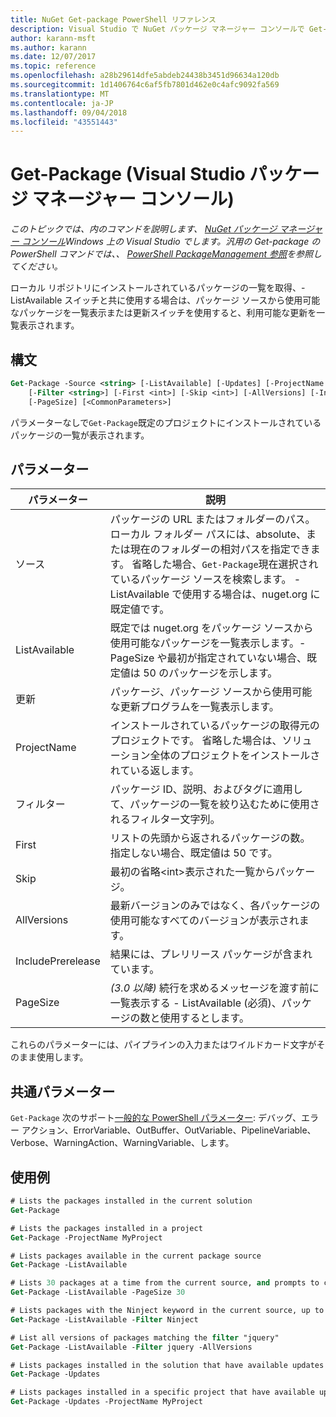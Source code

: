 ```yaml
---
title: NuGet Get-package PowerShell リファレンス
description: Visual Studio で NuGet パッケージ マネージャー コンソールで Get-package PowerShell コマンドのリファレンスです。
author: karann-msft
ms.author: karann
ms.date: 12/07/2017
ms.topic: reference
ms.openlocfilehash: a28b29614dfe5abdeb24438b3451d96634a120db
ms.sourcegitcommit: 1d1406764c6af5fb7801d462e0c4afc9092fa569
ms.translationtype: MT
ms.contentlocale: ja-JP
ms.lasthandoff: 09/04/2018
ms.locfileid: "43551443"
---
```

# <a name="get-package-package-manager-console-in-visual-studio"></a>Get-Package (Visual Studio パッケージ マネージャー コンソール)

*このトピックでは、内のコマンドを説明します、 [NuGet パッケージ マネージャー コンソール](package-manager-console.md)Windows 上の Visual Studio でします。汎用の Get-package の PowerShell コマンドでは、、 [PowerShell PackageManagement 参照](/powershell/module/packagemanagement/?view=powershell-6)を参照してください。*

ローカル リポジトリにインストールされているパッケージの一覧を取得、- ListAvailable スイッチと共に使用する場合は、パッケージ ソースから使用可能なパッケージを一覧表示または更新スイッチを使用すると、利用可能な更新を一覧表示されます。

## <a name="syntax"></a>構文

```ps
Get-Package -Source <string> [-ListAvailable] [-Updates] [-ProjectName <string>]
    [-Filter <string>] [-First <int>] [-Skip <int>] [-AllVersions] [-IncludePrerelease]
    [-PageSize] [<CommonParameters>]
```

パラメーターなしで`Get-Package`既定のプロジェクトにインストールされているパッケージの一覧が表示されます。

## <a name="parameters"></a>パラメーター

| パラメーター | 説明 |
| --- | --- |
| ソース | パッケージの URL またはフォルダーのパス。 ローカル フォルダー パスには、absolute、または現在のフォルダーの相対パスを指定できます。 省略した場合、`Get-Package`現在選択されているパッケージ ソースを検索します。 -ListAvailable で使用する場合は、nuget.org に既定値です。 |
| ListAvailable | 既定では nuget.org をパッケージ ソースから使用可能なパッケージを一覧表示します。-PageSize や最初が指定されていない場合、既定値は 50 のパッケージを示します。 |
| 更新 | パッケージ、パッケージ ソースから使用可能な更新プログラムを一覧表示します。 |
| ProjectName | インストールされているパッケージの取得元のプロジェクトです。 省略した場合は、ソリューション全体のプロジェクトをインストールされている返します。 |
| フィルター | パッケージ ID、説明、およびタグに適用して、パッケージの一覧を絞り込むために使用されるフィルター文字列。 |
| First | リストの先頭から返されるパッケージの数。 指定しない場合、既定値は 50 です。 |
| Skip | 最初の省略&lt;int&gt;表示された一覧からパッケージ。  |
| AllVersions | 最新バージョンのみではなく、各パッケージの使用可能なすべてのバージョンが表示されます。 |
| IncludePrerelease | 結果には、プレリリース パッケージが含まれています。 |
| PageSize | *(3.0 以降)* 続行を求めるメッセージを渡す前に一覧表示する - ListAvailable (必須)、パッケージの数と使用するとします。 |

これらのパラメーターには、パイプラインの入力またはワイルドカード文字がそのまま使用します。

## <a name="common-parameters"></a>共通パラメーター

`Get-Package` 次のサポート[一般的な PowerShell パラメーター](http://go.microsoft.com/fwlink/?LinkID=113216): デバッグ、エラー アクション、ErrorVariable、OutBuffer、OutVariable、PipelineVariable、Verbose、WarningAction、WarningVariable、します。

## <a name="examples"></a>使用例

```ps
# Lists the packages installed in the current solution
Get-Package

# Lists the packages installed in a project
Get-Package -ProjectName MyProject

# Lists packages available in the current package source
Get-Package -ListAvailable

# Lists 30 packages at a time from the current source, and prompts to continue if more are available
Get-Package -ListAvailable -PageSize 30

# Lists packages with the Ninject keyword in the current source, up to 50
Get-Package -ListAvailable -Filter Ninject

# List all versions of packages matching the filter "jquery"
Get-Package -ListAvailable -Filter jquery -AllVersions

# Lists packages installed in the solution that have available updates
Get-Package -Updates

# Lists packages installed in a specific project that have available updates
Get-Package -Updates -ProjectName MyProject
```
